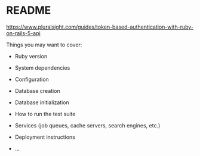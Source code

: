 # README

https://www.pluralsight.com/guides/token-based-authentication-with-ruby-on-rails-5-api

Things you may want to cover:

* Ruby version

* System dependencies

* Configuration

* Database creation

* Database initialization

* How to run the test suite

* Services (job queues, cache servers, search engines, etc.)

* Deployment instructions

* ...
